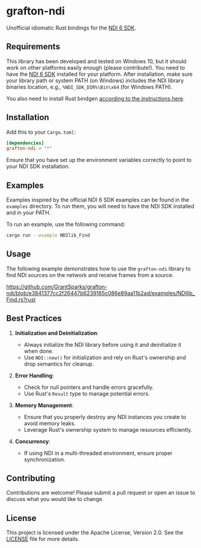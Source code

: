 # grafton-ndi

Unofficial idiomatic Rust bindings for the [NDI 6 SDK](https://ndi.video/for-developers/ndi-sdk/).

## Requirements

This library has been developed and tested on Windows 10, but it should work on other platforms easily enough (please contribute!). You need to have the [NDI 6 SDK](https://ndi.video/for-developers/ndi-sdk/) installed for your platform. After installation, make sure your library path or system PATH (on Windows) includes the NDI library binaries location, e.g., `%NDI_SDK_DIR%\Bin\x64` (for Windows PATH).

You also need to install Rust bindgen [according to the instructions here](https://rust-lang.github.io/rust-bindgen/requirements.html).

## Installation

Add this to your `Cargo.toml`:

```toml
[dependencies]
grafton-ndi = "*"
```

Ensure that you have set up the environment variables correctly to point to your NDI SDK installation.

## Examples

Examples inspired by the official NDI 6 SDK examples can be found in the `examples` directory. To run them, you will need to have the NDI SDK installed and in your PATH.

To run an example, use the following command:

```sh
cargo run --example NDIlib_Find
```

## Usage

The following example demonstrates how to use the `grafton-ndi` library to find NDI sources on the network and receive frames from a source.

https://github.com/GrantSparks/grafton-ndi/blob/e3841377cc2f26447b6239165c086e89aa11b2ad/examples/NDIlib_Find.rs?rust

## Best Practices

1. **Initialization and Deinitialization**:

   - Always initialize the NDI library before using it and deinitialize it when done.
   - Use `NDI::new()` for initialization and rely on Rust's ownership and drop semantics for cleanup.

2. **Error Handling**:

   - Check for null pointers and handle errors gracefully.
   - Use Rust's `Result` type to manage potential errors.

3. **Memory Management**:

   - Ensure that you properly destroy any NDI instances you create to avoid memory leaks.
   - Leverage Rust's ownership system to manage resources efficiently.

4. **Concurrency**:
   - If using NDI in a multi-threaded environment, ensure proper synchronization.

## Contributing

Contributions are welcome! Please submit a pull request or open an issue to discuss what you would like to change.

## License

This project is licensed under the Apache License, Version 2.0. See the [LICENSE](LICENSE) file for more details.

